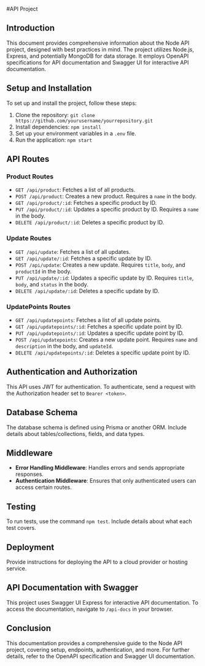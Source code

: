 #API Project

## Introduction

This document provides comprehensive information about the Node API project, designed with best practices in mind. The project utilizes Node.js, Express, and potentially MongoDB for data storage. It employs OpenAPI specifications for API documentation and Swagger UI for interactive API documentation.

## Setup and Installation

To set up and install the project, follow these steps:

1. Clone the repository: `git clone https://github.com/yourusername/yourrepository.git`
2. Install dependencies: `npm install`
3. Set up your environment variables in a `.env` file.
4. Run the application: `npm start`

## API Routes

### Product Routes

- `GET /api/product`: Fetches a list of all products.
- `POST /api/product`: Creates a new product. Requires a `name` in the body.
- `GET /api/product/:id`: Fetches a specific product by ID.
- `PUT /api/product/:id`: Updates a specific product by ID. Requires a `name` in the body.
- `DELETE /api/product/:id`: Deletes a specific product by ID.

### Update Routes

- `GET /api/update`: Fetches a list of all updates.
- `GET /api/update/:id`: Fetches a specific update by ID.
- `POST /api/update`: Creates a new update. Requires `title`, `body`, and `productId` in the body.
- `PUT /api/update/:id`: Updates a specific update by ID. Requires `title`, `body`, and `status` in the body.
- `DELETE /api/update/:id`: Deletes a specific update by ID.

### UpdatePoints Routes

- `GET /api/updatepoints`: Fetches a list of all update points.
- `GET /api/updatepoints/:id`: Fetches a specific update point by ID.
- `PUT /api/updatepoints/:id`: Updates a specific update point by ID.
- `POST /api/updatepoints`: Creates a new update point. Requires `name` and `description` in the body, and `updateId`.
- `DELETE /api/updatepoints/:id`: Deletes a specific update point by ID.


## Authentication and Authorization

This API uses JWT for authentication. To authenticate, send a request with the Authorization header set to `Bearer <token>`.

## Database Schema

The database schema is defined using Prisma or another ORM. Include details about tables/collections, fields, and data types.

## Middleware

- **Error Handling Middleware**: Handles errors and sends appropriate responses.
- **Authentication Middleware**: Ensures that only authenticated users can access certain routes.

## Testing

To run tests, use the command `npm test`. Include details about what each test covers.

## Deployment

Provide instructions for deploying the API to a cloud provider or hosting service.

## API Documentation with Swagger

This project uses Swagger UI Express for interactive API documentation. To access the documentation, navigate to `/api-docs` in your browser.

## Conclusion

This documentation provides a comprehensive guide to the Node API project, covering setup, endpoints, authentication, and more. For further details, refer to the OpenAPI specification and Swagger UI documentation.
